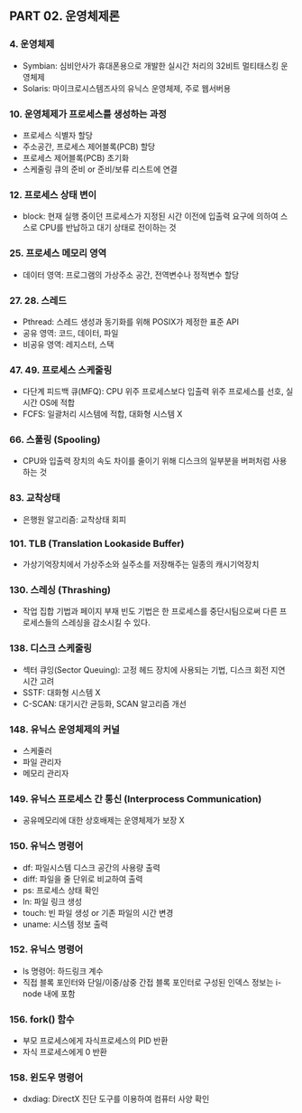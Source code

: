 ## PART 02. 운영체제론


### 4. 운영체제
- Symbian: 심비안사가 휴대폰용으로 개발한 실시간 처리의 32비트 멀티태스킹 운영체제
- Solaris: 마이크로시스템즈사의 유닉스 운영체제, 주로 웹서버용


### 10. 운영체제가 프로세스를 생성하는 과정
- 프로세스 식별자 할당
- 주소공간, 프로세스 제어블록(PCB) 할당
- 프로세스 제어블록(PCB) 초기화
- 스케줄링 큐의 준비 or 준비/보류 리스트에 연결


### 12. 프로세스 상태 변이
- block: 현재 실행 중이던 프로세스가 지정된 시간 이전에 입출력 요구에 의하여 스스로 CPU를 반납하고 대기 상태로 전이하는 것


### 25. 프로세스 메모리 영역
- 데이터 영역: 프로그램의 가상주소 공간, 전역변수나 정적변수 할당


### 27. 28. 스레드
- Pthread: 스레드 생성과 동기화를 위해 POSIX가 제정한 표준 API
- 공유 영역: 코드, 데이터, 파일
- 비공유 영역: 레지스터, 스택


### 47. 49. 프로세스 스케줄링
- 다단계 피드백 큐(MFQ): CPU 위주 프로세스보다 입출력 위주 프로세스를 선호, 실시간 OS에 적합
- FCFS: 일괄처리 시스템에 적합, 대화형 시스템 X


### 66. 스풀링 (Spooling)
- CPU와 입출력 장치의 속도 차이를 줄이기 위해 디스크의 일부분을 버퍼처럼 사용하는 것


### 83. 교착상태
- 은행원 알고리즘: 교착상태 회피


### 101. TLB (Translation Lookaside Buffer)
- 가상기억장치에서 가상주소와 실주소를 저장해주는 일종의 캐시기억장치


### 130. 스레싱 (Thrashing)
- 작업 집합 기법과 페이지 부재 빈도 기법은 한 프로세스를 중단시팀으로써 다른 프로세스들의 스레싱을 감소시킬 수 있다.


### 138. 디스크 스케줄링
- 섹터 큐잉(Sector Queuing): 고정 헤드 장치에 사용되는 기법, 디스크 회전 지연 시간 고려
- SSTF: 대화형 시스템 X
- C-SCAN: 대기시간 균등화, SCAN 알고리즘 개선


### 148. 유닉스 운영체제의 커널
- 스케줄러
- 파일 관리자
- 메모리 관리자


### 149. 유닉스 프로세스 간 통신 (Interprocess Communication)
- 공유메모리에 대한 상호배제는 운영체제가 보장 X


### 150. 유닉스 명령어
- df: 파일시스템 디스크 공간의 사용량 출력
- diff: 파일을 줄 단위로 비교하여 출력
- ps: 프로세스 상태 확인
- ln: 파일 링크 생성
- touch: 빈 파일 생성 or 기존 파일의 시간 변경
- uname: 시스템 정보 출력


### 152. 유닉스 명령어
- ls 명령어: 하드링크 계수
- 직접 블록 포인터와 단일/이중/삼중 간접 블록 포인터로 구성된 인덱스 정보는 i-node 내에 포함


### 156. fork() 함수
- 부모 프로세스에게 자식프로세스의 PID 반환
- 자식 프로세스에게 0 반환


### 158. 윈도우 명령어
- dxdiag: DirectX 진단 도구를 이용하여 컴퓨터 사양 확인

